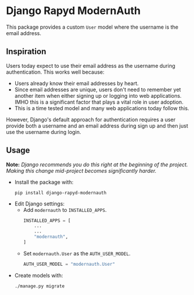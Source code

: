 # Django Rapyd ModernAuth

This package provides a custom `User` model where the username is the email address.

## Inspiration

Users today expect to use their email address as the username during authentication. This works well because:

- Users already know their email addresses by heart.
- Since email addresses are unique, users don't need to remember yet another item when either signing up or logging into web applications. IMHO this is a significant factor that plays a vital role in user adoption.
- This is a time tested model and many web applications today follow this.

However, Django's default approach for authentication requires a user provide both a username and an email address during sign up and then just use the username during login.

## Usage

**Note:** *Django recommends you do this right at the beginning of the project. Making this change mid-project becomes significantly harder.*

- Install the package with:
  ```commandline
  pip install django-rapyd-modernauth
  ```
- Edit Django settings:
  - Add `modernauth` to `INSTALLED_APPS`.
    ```python
    INSTALLED_APPS = [
        ...
        ...
        "modernauth",
    ]
    ```
  - Set `modernauth.User` as the `AUTH_USER_MODEL`.
    ```python
    AUTH_USER_MODEL = "modernauth.User"
    ```
- Create models with:
  ```commandline
  ./manage.py migrate
  ```
